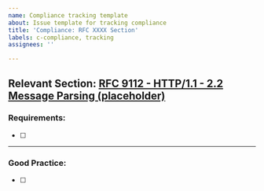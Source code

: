 ```yaml
---
name: Compliance tracking template
about: Issue template for tracking compliance
title: 'Compliance: RFC XXXX Section'
labels: c-compliance, tracking
assignees: ''

---
```


## Relevant Section: [RFC 9112 - HTTP/1.1 - 2.2 Message Parsing (placeholder)](https://datatracker.ietf.org/doc/html/rfc9112#name-message-parsing)

### Requirements:
- [ ] 
---
### Good Practice:
- [ ]
